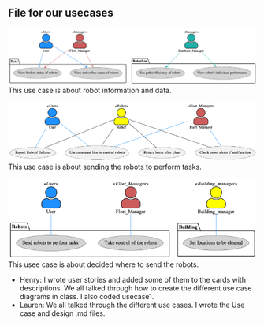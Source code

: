 ## File for our usecases
![Use case 1](uc1.png)
This use case is about robot information and data.


![Use case 2](uc2.png)
This use case is about sending the robots to perform tasks.


![Use case 3](uc3.png)
This usee case is about decided where to send the robots.


* Henry: I wrote user stories and added some of them to the cards with descriptions. We all talked through how to create the different use case diagrams in class. I also coded usecase1.
* Lauren: We all talked through the different use cases. I wrote the Use case and design .md files.
